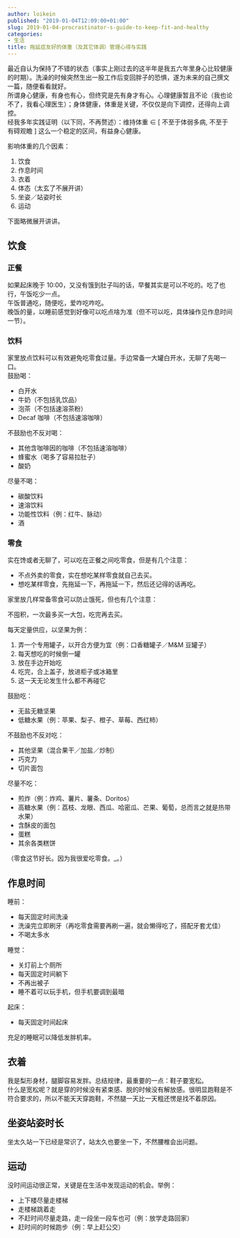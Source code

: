 ```yaml
---
author: loikein
published: "2019-01-04T12:09:00+01:00"
slug: 2019-01-04-procrastinator-s-guide-to-keep-fit-and-healthy
categories:
- 生活
title: 拖延症友好的体重（及其它体调）管理心得与实践
---
```

最近自认为保持了不错的状态（事实上刚过去的这半年是我五六年里身心比较健康的时期）。洗澡的时候突然生出一股工作后变回胖子的恐惧，遂为未来的自己撰文一篇，随便看看就好。  
所谓身心健康，有身也有心，但终究是先有身才有心。心理健康暂且不论（我也论不了，我看心理医生）；身体健康，体重是关键，不仅仅是向下调控，还得向上调控。  
经我多年实践证明（以下同，不再赘述）：维持体重 ∈ \[ 不至于体弱多病,
不至于有碍观瞻 \] 这么一个稳定的区间，有益身心健康。  
  
影响体重的几个因素：  

1.  饮食
2.  作息时间
3.  衣着
4.  体态（太玄了不展开讲）
5.  坐姿／站姿时长
6.  运动

下面略微展开讲讲。  
  

## 饮食

### 正餐

如果起床晚于
10:00，又没有饿到肚子叫的话，早餐其实是可以不吃的。吃了也行，午饭吃少一点。  
午饭普通吃，随便吃，爱咋吃咋吃。  
晚饭的量，以睡前感觉到好像可以吃点啥为准（但不可以吃，具体操作见作息时间一节）。  
  

### 饮料

家里放点饮料可以有效避免吃零食过量。手边常备一大罐白开水，无聊了先喝一口。  
鼓励喝：  

-   白开水
-   牛奶（不包括乳饮品）
-   泡茶（不包括速溶茶粉）
-   Decaf 咖啡（不包括速溶咖啡）

不鼓励也不反对喝：  

-   其他含咖啡因的咖啡（不包括速溶咖啡）
-   蜂蜜水（喝多了容易拉肚子）
-   酸奶

尽量不喝：  

-   碳酸饮料
-   速溶饮料
-   功能性饮料（例：红牛、脉动）
-   酒

  

### 零食

实在馋或者无聊了，可以吃在正餐之间吃零食，但是有几个注意：  

-   不点外卖的零食，实在想吃某样零食就自己去买。
-   想吃某样零食，先拖延一下，再拖延一下，然后还记得的话再吃。

家里放几样常备零食可以防止饿死，但也有几个注意：  

不囤积，一次最多买一大包，吃完再去买。

每天定量供应，以坚果为例：

1.  弄一个专用罐子，以开合方便为宜（例：口香糖罐子／M&M 豆罐子）
2.  每天想吃的时候倒一罐
3.  放在手边开始吃
4.  吃完，合上盖子，放进柜子或冰箱里
5.  这一天无论发生什么都不再碰它

鼓励吃：  

-   无盐无糖坚果
-   低糖水果（例：苹果、梨子、橙子、草莓、西红柿）

不鼓励也不反对吃：  

-   其他坚果（混合果干／加盐／炒制）
-   巧克力
-   切片面包

尽量不吃：  

-   煎炸（例：炸鸡、薯片、薯条、Doritos）
-   高糖水果（例：荔枝、龙眼、西瓜、哈密瓜、芒果、葡萄，总而言之就是热带水果）
-   含酥皮的面包
-   蛋糕
-   其余各类糕饼

（零食这节好长。因为我很爱吃零食。\_。）  
  

## 作息时间

睡前：  

-   每天固定时间洗澡
-   洗澡完立即刷牙（再吃零食需要再刷一遍，就会懒得吃了，搭配牙套尤佳）
-   不喝太多水

睡觉：  

-   关灯前上个厕所
-   每天固定时间躺下
-   不再出被子
-   睡不着可以玩手机，但手机要调到最暗

起床：  

-   每天固定时间起床

充足的睡眠可以降低发胖机率。  
  

## 衣着

我是梨形身材，腿脚容易发胖。总结规律，最重要的一点：鞋子要宽松。  
什么是宽松呢？就是穿的时候没有紧束感、脱的时候没有解放感。很明显跑鞋是不符合要求的，所以不能天天穿跑鞋，不然腿一天比一天粗还愣是找不着原因。  
  

## 坐姿站姿时长

坐太久站一下已经是常识了，站太久也要坐一下，不然腰椎会出问题。  
  

## 运动

没时间运动很正常，关键是在生活中发现运动的机会。举例：  

-   上下楼尽量走楼梯
-   走楼梯跳着走
-   不赶时间尽量走路，走一段坐一段车也可（例：放学走路回家）
-   赶时间的时候跑步（例：早上赶公交）
